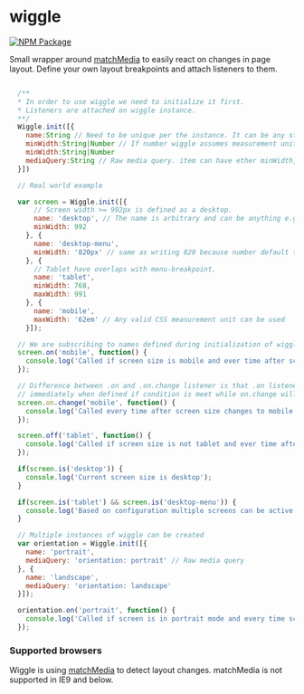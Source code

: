 # wiggle

[![NPM Package](https://nodei.co/npm/wiggle.js.png)](https://www.npmjs.com/package/wiggle.js)

Small wrapper around [matchMedia](https://developer.mozilla.org/en-US/docs/Web/API/Window/matchMedia)
to easily react on changes in page layout. Define your own layout breakpoints and attach listeners to them.


```javascript

  /**
  * In order to use wiggle we need to initialize it first.
  * Listeners are attached on wiggle instance.
  **/
  Wiggle.init([{
    name:String // Need to be unique per the instance. It can be any string that is valid object property name.
    minWidth:String|Number // If number wiggle assumes measurement unit is in px. If string any valid CSS measurement unit can be defined instead of px (like em).
    minWidth:String|Number
    mediaQuery:String // Raw media query. item can have ether minWidth, maxWidth combination or rawQuery but not both.
  }])

  // Real world example

  var screen = Wiggle.init([{
      // Screen width >= 992px is defined as a desktop.
      name: 'desktop', // The name is arbitrary and can be anything e.g 'large-screen'
      minWidth: 992
    }, {
      name: 'desktop-menu',
      minWidth: '820px' // same as writing 820 because number default to px unit
    }, {
      // Tablet have overlaps with menu-breakpoint.
      name: 'tablet',
      minWidth: 768,
      maxWidth: 991
    }, {
      name: 'mobile',
      maxWidth: '62em' // Any valid CSS measurement unit can be used
    }]);

  // We are subscribing to names defined during initialization of wiggle.
  screen.on('mobile', function() {
    console.log('Called if screen size is mobile and ever time after screen size changes to mobile');
  });

  // Difference between .on and .on.change listener is that .on listener will be triggered
  // immediately when defined if condition is meet while on.change will be triggered only after change happen.
  screen.on.change('mobile', function() {
    console.log('Called every time after screen size changes to mobile');
  });

  screen.off('tablet', function() {
    console.log('Called if screen size is not tablet and ever time after screen size stops being tablet');
  });

  if(screen.is('desktop')) {
    console.log('Current screen size is desktop');
  }

  if(screen.is('tablet') && screen.is('desktop-menu')) {
    console.log('Based on configuration multiple screens can be active.')
  }

  // Multiple instances of wiggle can be created
  var orientation = Wiggle.init([{
    name: 'portrait',
    mediaQuery: 'orientation: portrait' // Raw media query
  }, {
    name: 'landscape',
    mediaQuery: 'orientation: landscape'
  }]);

  orientation.on('portrait', function() {
    console.log('Called if screen is in portrait mode and every time screen changes to portrait mode');
  });
```


### Supported browsers

Wiggle is using [matchMedia](https://developer.mozilla.org/en-US/docs/Web/API/Window/matchMedia) to detect layout changes. matchMedia is not supported in IE9 and below.
